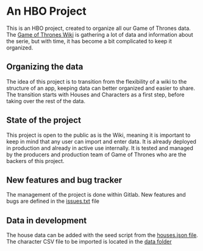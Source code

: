 An HBO Project
================
This is an HBO project, created to organize all our Game of Thrones data.
The [Game of Thrones Wiki](http://gameofthrones.wikia.com/wiki/Game_of_Thrones_Wiki) 
is gathering a lot of data and information about the serie, but with time, 
it has become a bit complicated to keep it organized.

## Organizing the data
The idea of this project is to transition from the flexibility of a wiki 
to the structure of an app, keeping data can better organized and easier to share.
The transition starts with Houses and Characters as a first step, before taking 
over the rest of the data.

## State of the project
This project is open to the public as is the Wiki, meaning it is important to keep 
in mind that any user can import and enter data. 
It is already deployed in production and already in active use internally. 
It is tested and managed by the producers and production team of Game of Thrones 
who are the backers of this project.

## New features and bug tracker
The management of the project is done within Gitlab. New features and bugs are 
defined in the [issues.txt](issues.txt) file

## Data in development
The house data can be added with the seed script from the [houses.json file](/data/houses.json).
The character CSV file to be imported is located in the [data folder](/data/got_characters.csv)
